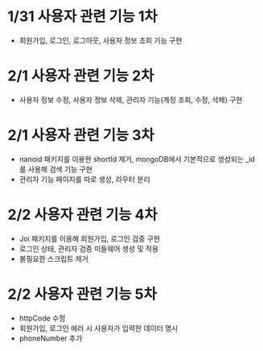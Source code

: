 # 1/31 사용자 관련 기능 1차
- 회원가입, 로그인, 로그아웃, 사용자 정보 조회 기능 구현

# 2/1 사용자 관련 기능 2차
- 사용자 정보 수정, 사용자 정보 삭제, 관리자 기능(계정 조회, 수정, 삭제) 구현

# 2/1 사용자 관련 기능 3차
- nanoid 패키지를 이용한 shortId 제거, mongoDB에서 기본적으로 생성되는 _id를 사용해 검색 기능 구현
- 관리자 기능 페이지를 따로 생성, 라우터 분리

# 2/2 사용자 관련 기능 4차
- Joi 패키지를 이용해 회원가입, 로그인 검증 구현
- 로그인 상태, 관리자 검증 미들웨어 생성 및 적용
- 불필요한 스크립트 제거

# 2/2 사용자 관련 기능 5차
- httpCode 수정
- 회원가입, 로그인 에러 시 사용자가 입력한 데이터 명시
- phoneNumber 추가
